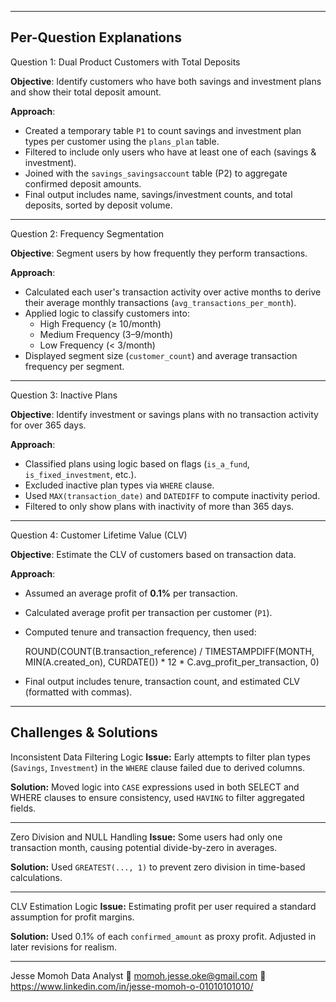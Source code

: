 
---

## Per-Question Explanations

 Question 1: Dual Product Customers with Total Deposits

**Objective**: Identify customers who have both savings and investment plans and show their total deposit amount.

**Approach**:
- Created a temporary table `P1` to count savings and investment plan types per customer using the `plans_plan` table.
- Filtered to include only users who have at least one of each (savings & investment).
- Joined with the `savings_savingsaccount` table (P2) to aggregate confirmed deposit amounts.
- Final output includes name, savings/investment counts, and total deposits, sorted by deposit volume.

---

 Question 2: Frequency Segmentation

**Objective**: Segment users by how frequently they perform transactions.

**Approach**:
- Calculated each user's transaction activity over active months to derive their average monthly transactions (`avg_transactions_per_month`).
- Applied logic to classify customers into:
  - High Frequency (≥ 10/month)
  - Medium Frequency (3–9/month)
  - Low Frequency (< 3/month)
- Displayed segment size (`customer_count`) and average transaction frequency per segment.

---

 Question 3: Inactive Plans

**Objective**: Identify investment or savings plans with no transaction activity for over 365 days.

**Approach**:
- Classified plans using logic based on flags (`is_a_fund`, `is_fixed_investment`, etc.).
- Excluded inactive plan types via `WHERE` clause.
- Used `MAX(transaction_date)` and `DATEDIFF` to compute inactivity period.
- Filtered to only show plans with inactivity of more than 365 days.

---

Question 4: Customer Lifetime Value (CLV)

**Objective**: Estimate the CLV of customers based on transaction data.

**Approach**:
- Assumed an average profit of **0.1%** per transaction.
- Calculated average profit per transaction per customer (`P1`).
- Computed tenure and transaction frequency, then used:
  
  ROUND(COUNT(B.transaction_reference) / TIMESTAMPDIFF(MONTH, MIN(A.created_on), CURDATE()) * 12 * C.avg_profit_per_transaction, 0)

- Final output includes tenure, transaction count, and estimated CLV (formatted with commas).

---

## Challenges & Solutions

Inconsistent Data Filtering Logic
**Issue:** Early attempts to filter plan types (`Savings`, `Investment`) in the `WHERE` clause failed due to derived columns.

**Solution:** Moved logic into `CASE` expressions used in both SELECT and WHERE clauses to ensure consistency, used `HAVING` to filter aggregated fields.

---

Zero Division and NULL Handling
**Issue:** Some users had only one transaction month, causing potential divide-by-zero in averages.

**Solution:** Used `GREATEST(..., 1)` to prevent zero division in time-based calculations.

---

CLV Estimation Logic
**Issue:** Estimating profit per user required a standard assumption for profit margins.

**Solution:** Used 0.1% of each `confirmed_amount` as proxy profit. Adjusted in later revisions for realism.




---


Jesse Momoh 
Data Analyst 
📧  momoh.jesse.oke@gmail.com
🔗  https://www.linkedin.com/in/jesse-momoh-o-01010101010/




